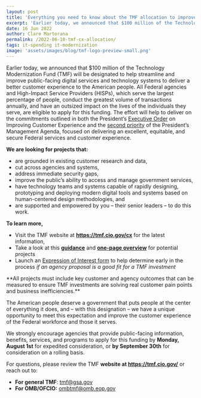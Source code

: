 ```yaml
---
layout: post
title: 'Everything you need to know about the TMF allocation to improve public-facing digital services'
excerpt: 'Earlier today, we announced that $100 million of the Technology Modernization Fund (TMF) will be designated to help streamline and improve public-facing digital services and technology systems to deliver a better customer experience to the American people.' 
date: 16 Jun 2022
author: Clare Martorana
permalink: /2022-06-10-tmf-cx-allocation/
tags: it-spending it-modernization
image: 'assets/images/blog/tmf-logo-preview-small.png'
---
```

<p>Earlier today, we announced that $100 million of the Technology Modernization Fund (TMF) will be designated to help streamline and improve public-facing digital services and technology systems to deliver a better customer experience to the American people. All Federal agencies and High-Impact Service Providers (HISPs), which serve the largest percentage of people, conduct the greatest volume of transactions annually, and have an outsized impact on the lives of the individuals they serve, are eligible to apply for this funding. The effort will help to deliver on the commitments outlined in both the President&rsquo;s&nbsp;<a href="https://www.whitehouse.gov/briefing-room/presidential-actions/2021/12/13/executive-order-on-transforming-federal-customer-experience-and-service-delivery-to-rebuild-trust-in-government/">Executive Order</a>&nbsp;on Improving Customer Experience and the&nbsp;<a href="https://www.performance.gov/pma/cx/" >second priority</a>&nbsp;of the President&rsquo;s Management Agenda, focused on delivering an excellent, equitable, and secure Federal services and customer experience.&nbsp;</p>
<p><strong>We are looking for projects that:</strong></p>
<ul>
<li>are grounded in existing customer research and data,</li>
<li>cut across agencies and systems,</li>
<li>address immediate security gaps,</li>
<li>improve the public&rsquo;s ability to access and manage government services,</li>
<li>have technology teams and systems capable of rapidly designing, prototyping and deploying modern digital tools and systems based on human-centered design methodologies, and</li>
<li>are supported and empowered by you &ndash; their senior leaders &ndash; to do this work.</li>
</ul>
<p><strong>To learn more,</strong></p>
<ul>
<li>Visit the TMF website at&nbsp;<a href="https://tmf.cio.gov/cx" ><strong>https://tmf.cio.gov/cx</strong></a>&nbsp;for the latest information,</li>
<li>Take a look at this&nbsp;<a href="{{site.baseurl}}/assets/files/TMF-Customer-Experience-Allocation-Guidance.pdf"><strong>guidance</strong></a>&nbsp;and&nbsp;<a href="{{site.baseurl}}/assets/files/OFCIO-TMF-CX-Allocation-1-Pager_2022-06-15_FINAL.pdf"><strong>one-page overview</strong></a>&nbsp;for potential projects</li>
<li>Launch an&nbsp;<a href="https://touchpoints.app.cloud.gov/touchpoints/cfd21923/submit" >Expression of Interest form</a>&nbsp;to help determine early in the process&nbsp;<em>if an agency</em>&nbsp;<em>proposal is a good fit for a TMF investment</em></li>
</ul>
<p>**All projects must include key customer and agency outcomes that can be measured to ensure TMF investments are solving real customer pain points and business inefficiencies.**</p>
<p>The American people deserve a government that puts people at the center of everything it does, and &ndash; with this designation &ndash; we have a unique opportunity to meet this expectation and improve the customer experience of the Federal workforce and those it serves.</p>
<p>We strongly encourage agencies that provide public-facing information, benefits, services, and programs to apply for this funding by&nbsp;<strong>Monday, August 1st</strong>&nbsp;for expedited consideration, or&nbsp;<strong>by September 30th</strong>&nbsp;for consideration on a rolling basis.</p>
<p>For questions, please review the TMF <strong>website at&nbsp;</strong><a href="https://tmf.cio.gov/" ><strong>https://tmf.cio.gov/</strong></a>&nbsp;or reach out to:</p>
<ul>
<li><strong>For general TMF</strong>:&nbsp;<a href="mailto:tmf@gsa.gov">tmf@gsa.gov</a></li>
<li><strong>For OMB/OFCIO:</strong>&nbsp;<a href="mailto:ombtmf@omb.eop.gov">ombtmf@omb.eop.gov</a></li>
</ul>